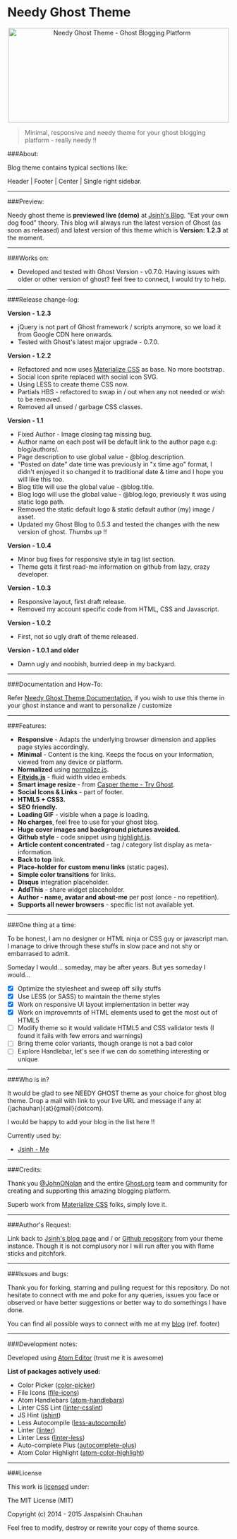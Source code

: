 Needy Ghost Theme
===================

<center>
<img src="https://github.com/jsinh/needy-ghost-sitemap/raw/master/ghost-logo.png" alt="Needy Ghost Theme - Ghost Blogging Platform" name="Needy Ghost Theme - Ghost Blogging Platform" width="500" height="214" />
</center>

>Minimal, responsive and needy theme for your ghost blogging platform - really needy !!

###About:

Blog theme contains typical sections like:

Header | Footer | Center | Single right sidebar.

---

###Preview:

 Needy ghost theme is **previewed live (demo)** at [Jsinh's Blog](http://blog.jsinh.in). "Eat your own dog food" theory. This blog will always run the latest version of Ghost (as soon as released) and latest version of this theme which is **Version: 1.2.3** at the moment.

---

###Works on:

 *	Developed and tested with Ghost Version - v0.7.0.
 	Having issues with older or other version of ghost? feel free to connect, I would try to help.

---

###Release change-log:

**Version - 1.2.3**
* jQuery is not part of Ghost framework / scripts anymore, so we load it from Google CDN here onwards.
* Tested with Ghost's latest major upgrade - 0.7.0.

**Version - 1.2.2**
* Refactored and now uses [Materialize CSS](http://materializecss.com/) as base. No more bootstrap.
* Social icon sprite replaced with social icon SVG.
* Using LESS to create theme CSS now.
* Partials HBS - refactored to swap in / out when any not needed or wish to be removed.
* Removed all unsed / garbage CSS classes.

**Version - 1.1**
*	Fixed Author - Image closing tag missing bug.
*	Author name on each post will be default link to the author page e.g: blog/authors/<author>.
*	Page description to use global value - @blog.description.
*	"Posted on date" date time was previously in "x time ago" format, I didn't enjoyed it so changed it to traditional date & time and I hope you will like this too.
*	Blog title will use the global value - @blog.title.
*	Blog logo will use the global value - @blog.logo, previously it was using static logo path.
*	Removed the static default logo & static default author (my) image / asset.
*	Updated my Ghost Blog to 0.5.3 and tested the changes with the new version of ghost. *Thumbs up* !!

**Version - 1.0.4**
*	Minor bug fixes for responsive style in tag list section.
*	Theme gets it first read-me information on github from lazy, crazy developer.

**Version - 1.0.3**
*	Responsive layout, first draft release.
*	Removed my account specific code from HTML, CSS and Javascript.

**Version - 1.0.2**
*	First, not so ugly draft of theme released.

**Version - 1.0.1 and older**
*	Damn ugly and noobish, burried deep in my backyard.

---

###Documentation and How-To:

Refer [Needy Ghost Theme Documentation](https://github.com/jsinh/needy-ghost-theme/wiki), if you wish to use this theme in your ghost instance and want to personalize / customize

---

###Features:

*	**Responsive** - Adapts the underlying browser dimension and applies page styles accordingly.
*	**Minimal** - Content is the king. Keeps the focus on your information, viewed from any device or platform.
*	**Normalized** using [normalize.js](http://necolas.github.io/normalize.css/).
*	**[Fitvids.js](http://fitvidsjs.com/)** - fluid width video embeds.
*	**Smart image resize** - from [Casper theme - Try Ghost](https://github.com/TryGhost/Casper).
*	**Social Icons & Links** - part of footer.
*	**HTML5 + CSS3.**
*	**SEO friendly.**
*	**Loading GIF** - visible when a page is loading.
* 	**No charges**, feel free to use for your ghost blog.
*	**Huge cover images and background pictures avoided.**
*	**Github style** - code snippet using [highlight.js](http://highlightjs.org/).
*	**Article content concentrated** - tag / category list display as meta-information.
*	**Back to top** link.
* **Place-holder for custom menu links** (static pages).
*	**Simple color transitions** for links.
* **Disqus** integration placeholder.
*	**AddThis** - share widget placeholder.
*	**Author - name, avatar and about-me** per post (once - no repetition).
*	**Supports all newer browsers** - specific list not available yet.

---

###One thing at a time:

To be honest, I am no designer or HTML ninja or CSS guy or javascript man. I manage to drive through these stuffs in slow pace and not shy or embarrased to admit.

Someday I would... someday, may be after years. But yes someday I would...

- [x] Optimize the stylesheet and sweep off silly stuffs
- [x] Use LESS (or SASS) to maintain the theme styles
- [x] Work on responsive UI layout implementation in better way
- [x] Work on improvemnts of HTML elements used to get the most out of HTML5
- [ ] Modify theme so it would validate HTML5 and CSS validator tests (I found it fails with few errors and warnings)
- [ ] Bring theme color variants, though orange is not a bad color
- [ ] Explore Handlebar, let's see if we can do something interesting or unique

---

###Who is in?

It would be glad to see NEEDY GHOST theme as your choice for ghost blog theme.
Drop a mail with link to your live URL and message if any at {jachauhan}{at}{gmail}{dotcom}.

I would be happy to add your blog in the list here !!

Currently used by:

* [Jsinh - Me](http://blog.jsinh.in)

---

###Credits:

Thank you [@JohnONolan](https://github.com/JohnONolan) and the entire [Ghost.org](ghost.org) team and community for creating and supporting this amazing blogging platform.

Superb work from [Materialize CSS](http://materializecss.com/) folks, simply love it.

---

###Author's Request:

Link back to [Jsinh's blog page](http://blog.jsinh.in) and / or [Github repository](https://github.com/jsinh/needy-ghost-theme) from your theme instance. Though it is not complusory nor I will run after you with flame sticks and pitchfork.

---

###Issues and bugs:

Thank you for forking, starring and pulling request for this repository.
Do not hesitate to connect with me and poke for any queries, issues you face or observed or have better suggestions or better way to do somethings I have done.

You can find all possible ways to connect with me at my [blog](http://blog.jsinh.in) (ref. footer)

---

###Development notes:

Developed using [Atom Editor](http://atom.io) (trust me it is awesome)

**List of packages actively used:**
* Color Picker ([color-picker](https://atom.io/packages/color-picker))
* File Icons ([file-icons](https://atom.io/packages/file-icons))
* Atom Handlebars ([atom-handlebars](https://atom.io/packages/atom-handlebars))
* Linter CSS Lint ([linter-csslint](https://atom.io/packages/linter-csslint))
* JS Hint ([jshint](https://atom.io/packages/jshint))
* Less Autocompile ([less-autocompile](https://atom.io/packages/less-autocompile))
* Linter ([linter](https://atom.io/packages/linter))
* Linter Less ([linter-less](https://atom.io/packages/linter-less))
* Auto-complete Plus ([autocomplete-plus](https://atom.io/packages/autocomplete-plus))
* Atom Color Highlight ([atom-color-highlight](https://atom.io/packages/atom-color-highlight))

---

###License

This work is [licensed](https://github.com/jsinh/needy-ghost-theme/raw/master/LICENSE) under:

The MIT License (MIT)

Copyright (c) 2014 - 2015 Jaspalsinh Chauhan

Feel free to modify, destroy or rewrite your copy of theme source.

